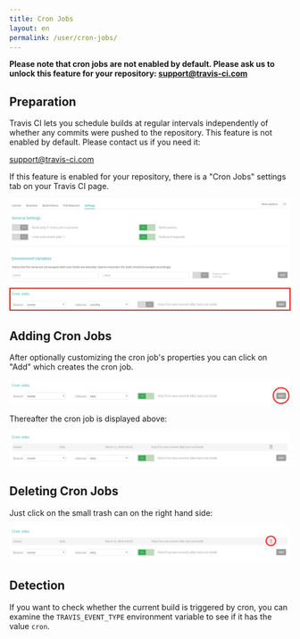 ```yaml
---
title: Cron Jobs
layout: en
permalink: /user/cron-jobs/
---
```


**Please note that cron jobs are not enabled by default. Please ask us to unlock this feature for your repository:
[support@travis-ci.com](mailto:support@travis-ci.com?subject=Cron)**

<div id="toc"></div>

## Preparation

Travis CI lets you schedule builds at regular intervals independently of whether
any commits were pushed to the repository.
This feature is not enabled by default. Please contact us if you need it:

[support@travis-ci.com](mailto:support@travis-ci.com?subject=Cron)

If this feature is enabled for your repository, there is a "Cron Jobs" settings
tab on your Travis CI page.

![settings page with cron section](/images/cron-section.png "settings page with cron section")

## Adding Cron Jobs

After optionally customizing the cron job's properties
you can click on "Add" which creates the cron job.

![adding a cron job](/images/cron-adding.png "adding a cron job")

Thereafter the cron job is displayed above:

![cron job created](/images/cron-created.png "cron job created")

## Deleting Cron Jobs

Just click on the small trash can on the right hand side:

![deleting a cron job](/images/cron-deleting.png "deleting a cron job")

## Detection

If you want to check whether the current build is triggered by cron, you can examine the `TRAVIS_EVENT_TYPE` environment variable to see if it has the value `cron`.
